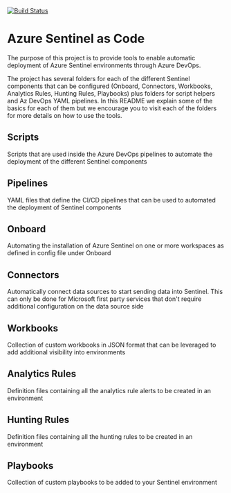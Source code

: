 [![Build Status](https://dev.azure.com/soricloud/SentinelAsCode/_apis/build/status/alertRulesCICD.yml?branchName=master)](https://dev.azure.com/soricloud/SentinelAsCode/_build/latest?definitionId=21&branchName=master)

# Azure Sentinel as Code

The purpose of this project is to provide tools to enable automatic deployment of Azure Sentinel environments through Azure DevOps.

The project has several folders for each of the different Sentinel components that can be configured (Onboard, Connectors, Workbooks, Analytics Rules, Hunting Rules, Playbooks) plus folders for script helpers and Az DevOps YAML pipelines. In this README we explain some of the basics for each of them but we encourage you to visit each of the folders for more details on how to use the tools.

## Scripts

Scripts that are used inside the Azure DevOps pipelines to automate the deployment of the different Sentinel components

## Pipelines

YAML files that define the CI/CD pipelines that can be used to automated the deployment of Sentinel components

## Onboard

Automating the installation of Azure Sentinel on one or more workspaces as defined in config file under Onboard

## Connectors

Automatically connect data sources to start sending data into Sentinel. This can only be done for Microsoft first party services that don't require additional configuration on the data source side

## Workbooks

Collection of custom workbooks in JSON format that can be leveraged to add additional visibility into environments

## Analytics Rules

Definition files containing all the analytics rule alerts to be created in an environment

## Hunting Rules

Definition files containing all the hunting rules to be created in an environment

## Playbooks

Collection of custom playbooks to be added to your Sentinel environment